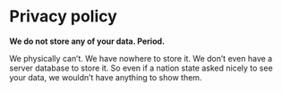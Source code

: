 # Privacy policy

**We do not store any of your data. Period.**

We physically can’t. We have nowhere to store it. We don’t even have a server database to store it.  So even if a nation state asked nicely to see your data, we wouldn’t have anything to show them.
